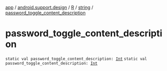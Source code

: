 [app](../../../index.md) / [android.support.design](../../index.md) / [R](../index.md) / [string](index.md) / [password_toggle_content_description](./password_toggle_content_description.md)

# password_toggle_content_description

`static val password_toggle_content_description: `[`Int`](https://kotlinlang.org/api/latest/jvm/stdlib/kotlin/-int/index.html)
`static val password_toggle_content_description: `[`Int`](https://kotlinlang.org/api/latest/jvm/stdlib/kotlin/-int/index.html)